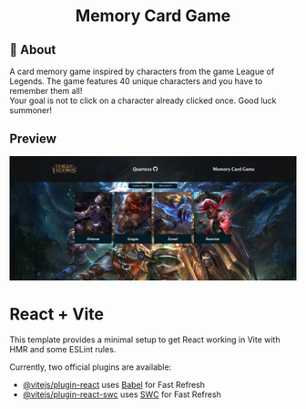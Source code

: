<p align="center">
    <h1 align="center">Memory Card Game</h1>
  </a>
</p> 

## :bell: About
A card memory game inspired by characters from the game League of Legends. The game features 40 unique characters and you have to remember them all!  
Your goal is not to click on a character already clicked once. Good luck summoner!

## Preview
<img src="./public/preview.png" alt="Preview">



# React + Vite

This template provides a minimal setup to get React working in Vite with HMR and some ESLint rules.

Currently, two official plugins are available:

- [@vitejs/plugin-react](https://github.com/vitejs/vite-plugin-react/blob/main/packages/plugin-react/README.md) uses [Babel](https://babeljs.io/) for Fast Refresh
- [@vitejs/plugin-react-swc](https://github.com/vitejs/vite-plugin-react-swc) uses [SWC](https://swc.rs/) for Fast Refresh
